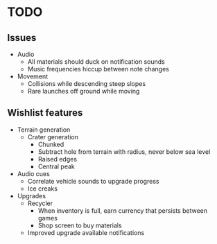 # TODO
## Issues
- Audio
  - All materials should duck on notification sounds
  - Music frequencies hiccup between note changes
- Movement
  - Collisions while descending steep slopes
  - Rare launches off ground while moving

## Wishlist features
- Terrain generation
  - Crater generation
    - Chunked
    - Subtract hole from terrain with radius, never below sea level
    - Raised edges
    - Central peak
- Audio cues
  - Correlate vehicle sounds to upgrade progress
  - Ice creaks
- Upgrades
  - Recycler
    - When inventory is full, earn currency that persists between games
    - Shop screen to buy materials
  - Improved upgrade available notifications
